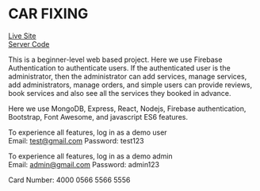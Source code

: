 # CAR FIXING

[Live Site](https://car-fixing-54441.web.app/)<br/>
[Server Code](https://github.com/niambaust17/Car-Fixing-Server.git)

This is a beginner-level web based project. Here we use Firebase Authentication to authenticate users. If the authenticated user is the administrator, then the administrator can add services, manage services, add administrators, manage orders, and simple users can provide reviews, book services and also see all the services they booked in advance.

Here we use MongoDB, Express, React, Nodejs, Firebase authentication, Bootstrap, Font Awesome, and javascript ES6 features.

To experience all features, log in as a demo user
<br/>
Email: test@gmail.com
Password: test123

To experience all features, log in as a demo admin
<br/>
Email: admin@gmail.com
Password: admin123

Card Number: 4000 0566 5566 5556
